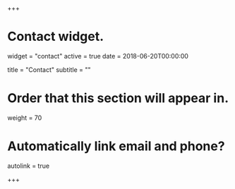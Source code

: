 +++
# Contact widget.
widget = "contact"
active = true
date = 2018-06-20T00:00:00

title = "Contact"
subtitle = ""

# Order that this section will appear in.
weight = 70

# Automatically link email and phone?
autolink = true

+++
